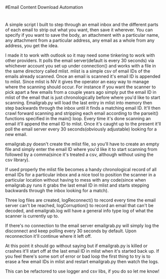 #Email Content Download Automation
#
A simple script I built to step through an email inbox and the different parts of each email to strip out what you want, then save it wherever. You can specify if you want to save the body, an attachment with a particular name, any attachment from a particular address, any email as a whole from any address, you get the idea.

I made it to work with outlook so it may need some tinkering to work with other providers. It polls the email server(default is every 30 seconds) via whichever account you set up under connection() and works with a file in the same directory called mlist. mlist is a simple csv of email IDs of the emails already scanned. Once an email is scanned it's email ID is appended to mlist. Since mlist is NV it gives the operator an easy way to manage where the scanning should occur. For instance if you want the scanner to pick apart a few emails from a couple years ago simply put the email ID in mlist of the email that is just chronologically before where you'd like to start scanning. Emailgrab.py will load the last entry in mlist into memory then step backwards through the inbox until it finds a matching email ID. It'll then crawl forward scanning and stripping each email according to the parseit() functions specified in the main() loop. Every time it's done scanning an email it'll append the email ID to mlist. Once it's caught up to the present it'll poll the email server every 30 seconds(obviously adjustable) looking for a new email.

emailgrab.py doesn't create the mlist file, so you'll have to create an empty file and simply enter the email ID where you'd like it to start scanning from followed by a comma(since it's treated a csv, although without using the csv library).

If used properly the mlist file becomes a handy chronological record of all email IDs for a particular inbox and a nice tool to position the scanner in a particular location without having to mess with any code(since when emailgrab.py runs it grabs the last email ID in mlist and starts stepping backwards through the inbox looking for a match).

Three log files are created, logReconnect() to record every time the email server can't be reached, logCorruption() to record an email that can't be decoded, and emailgrab.log will have a general info type log of what the scanner is currently up to.

If there's no connection to the email server emailgrab.py will simply log the disconnect and keep polling every 30 seconds by default. Upon reconnection it'll continue where it left off.

At this point it should go without saying but if emailgrab.py is killed or crashes it'll start off at the last email ID in mlist when it's started back up. If you feel there's some sort of error or bad loop the first thing to try is to erase a few email IDs in mlist and restart emailgrab.py then watch the logs.

This can be refactored to use logger and csv libs, if you do so let me know!
